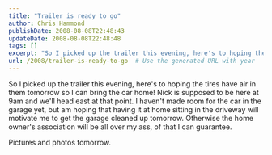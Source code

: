 ```yaml
---
title: "Trailer is ready to go"
author: Chris Hammond
publishDate: 2008-08-08T22:48:43
updateDate: 2008-08-08T22:48:48
tags: []
excerpt: "So I picked up the trailer this evening, here's to hoping the tires have air in them tomorrow so I can bring the car home! Nick is supposed to be here at 9am and we'll head east at that point. I haven't made room for the car in the garage yet, but am hoping that having it at home sitting in the driveway will motivate me to get the garage cleaned up tomorrow. Otherwise the home owner's association will be all over my ass, of that I can guarantee."
url: /2008/trailer-is-ready-to-go  # Use the generated URL with year
---
```

<p>So I picked up the trailer this evening, here's to hoping the tires have air in them tomorrow so I can bring the car home! Nick is supposed to be here at 9am and we'll head east at that point. I haven't made room for the car in the garage yet, but am hoping that having it at home sitting in the driveway will motivate me to get the garage cleaned up tomorrow. Otherwise the home owner's association will be all over my ass, of that I can guarantee.</p> <p>Pictures and photos tomorrow.</p>
